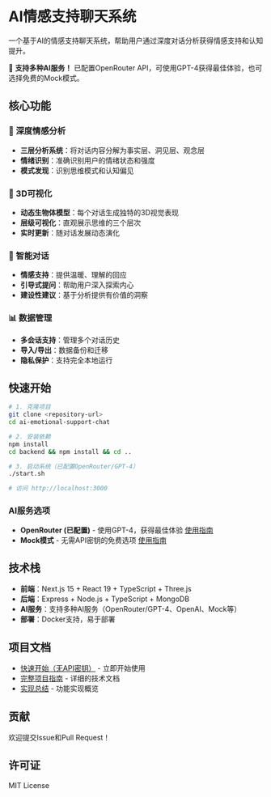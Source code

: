 # AI情感支持聊天系统

一个基于AI的情感支持聊天系统，帮助用户通过深度对话分析获得情感支持和认知提升。

🎉 **支持多种AI服务！** 已配置OpenRouter API，可使用GPT-4获得最佳体验，也可选择免费的Mock模式。

## 核心功能

### 🧠 深度情感分析
- **三层分析系统**：将对话内容分解为事实层、洞见层、观念层
- **情绪识别**：准确识别用户的情绪状态和强度
- **模式发现**：识别思维模式和认知偏见

### 💎 3D可视化
- **动态生物体模型**：每个对话生成独特的3D视觉表现
- **层级可视化**：直观展示思维的三个层次
- **实时更新**：随对话发展动态演化

### 🎯 智能对话
- **情感支持**：提供温暖、理解的回应
- **引导式提问**：帮助用户深入探索内心
- **建设性建议**：基于分析提供有价值的洞察

### 📊 数据管理
- **多会话支持**：管理多个对话历史
- **导入/导出**：数据备份和迁移
- **隐私保护**：支持完全本地运行

## 快速开始

```bash
# 1. 克隆项目
git clone <repository-url>
cd ai-emotional-support-chat

# 2. 安装依赖
npm install
cd backend && npm install && cd ..

# 3. 启动系统（已配置OpenRouter/GPT-4）
./start.sh

# 访问 http://localhost:3000
```

### AI服务选项
- **OpenRouter (已配置)** - 使用GPT-4，获得最佳体验 [使用指南](./QUICK_START_OPENROUTER.md)
- **Mock模式** - 无需API密钥的免费选项 [使用指南](./QUICK_START_NO_API.md)

## 技术栈

- **前端**：Next.js 15 + React 19 + TypeScript + Three.js
- **后端**：Express + Node.js + TypeScript + MongoDB
- **AI服务**：支持多种AI服务（OpenRouter/GPT-4、OpenAI、Mock等）
- **部署**：Docker支持，易于部署

## 项目文档

- [快速开始（无API密钥）](./QUICK_START_NO_API.md) - 立即开始使用
- [完整项目指南](./PROJECT_GUIDE.md) - 详细的技术文档
- [实现总结](./IMPLEMENTATION_SUMMARY.md) - 功能实现概览

## 贡献

欢迎提交Issue和Pull Request！

## 许可证

MIT License
